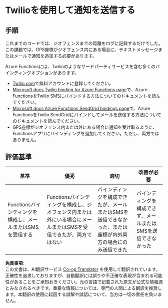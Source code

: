 <!--
CO_OP_TRANSLATOR_METADATA:
{
  "original_hash": "5cb65a6ec4387ed177e145347e8e308e",
  "translation_date": "2025-08-25T00:43:46+00:00",
  "source_file": "3-transport/lessons/4-geofences/assignment.md",
  "language_code": "ja"
}
-->
# Twilioを使用して通知を送信する

## 手順

これまでのコードでは、ジオフェンスまでの距離をログに記録するだけでした。この課題では、GPS座標がジオフェンス内にある場合に、テキストメッセージまたはメールで通知を追加する必要があります。

Azure Functionsには、Twilioのようなサードパーティサービスを含む多くのバインディングオプションがあります。

* [Twilio.com](https://www.twilio.com)で無料アカウントに登録してください。
* [Microsoft docs Twilio binding for Azure Functions page](https://docs.microsoft.com/azure/azure-functions/functions-bindings-twilio?WT.mc_id=academic-17441-jabenn&tabs=python)で、Azure FunctionsをTwilio SMSにバインドする方法についてのドキュメントを読んでください。
* [Microsoft docs Azure Functions SendGrid bindings page](https://docs.microsoft.com/azure/azure-functions/functions-bindings-sendgrid?WT.mc_id=academic-17441-jabenn&tabs=python)で、Azure FunctionsをTwilio SendGridにバインドしてメールを送信する方法についてのドキュメントを読んでください。
* GPS座標がジオフェンス内または外にある場合に通知を受け取るように、Functionsアプリにバインディングを追加してください。ただし、両方ではありません。

## 評価基準

| 基準 | 優秀 | 適切 | 改善が必要 |
| -------- | --------- | -------- | ----------------- |
| Functionsバインディングを構成し、メールまたはSMSを受信する | Functionsバインディングを構成し、ジオフェンス内または外にいる場合にメールまたはSMSを受信できたが、両方ではない | バインディングを構成できたが、メールまたはSMSを送信できなかった、または座標が内外両方の場合にのみ送信できた | バインディングを構成できず、メールまたはSMSを送信できなかった |

**免責事項**:  
この文書は、AI翻訳サービス [Co-op Translator](https://github.com/Azure/co-op-translator) を使用して翻訳されています。正確性を追求しておりますが、自動翻訳には誤りや不正確な表現が含まれる可能性があることをご承知おきください。元の言語で記載された原文が公式な情報源とみなされるべきです。重要な情報については、専門の人間による翻訳を推奨します。本翻訳の使用に起因する誤解や誤認について、当方は一切の責任を負いません。